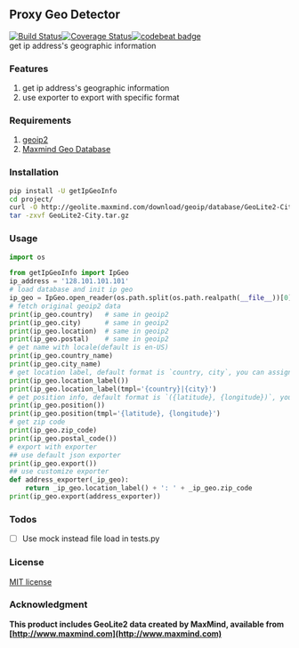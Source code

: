 ## Proxy Geo Detector 
[![Build Status](https://travis-ci.org/ezirmusitua/proxy-geo-detector.svg?branch=master)](https://travis-ci.org/ezirmusitua/proxy-geo-detector)[![Coverage Status](https://coveralls.io/repos/github/ezirmusitua/ipgeo/badge.svg?branch=master)](https://coveralls.io/github/ezirmusitua/ipgeo?branch=master)[![codebeat badge](https://codebeat.co/badges/67f9663f-af34-4615-9c9b-b52411200c76)](https://codebeat.co/projects/github-com-ezirmusitua-ipgeo-master)  
get ip address's geographic information  
### Features  
1. get ip address's geographic information  
2. use exporter to export with specific format  

### Requirements  
1. [geoip2](https://github.com/maxmind/GeoIP2-python)    
2. [Maxmind Geo Database](http://dev.maxmind.com/geoip/geoip2/geolite2/)    

### Installation  
```bash    
pip install -U getIpGeoInfo  
cd project/
curl -O http://geolite.maxmind.com/download/geoip/database/GeoLite2-City.tar.gz  
tar -zxvf GeoLite2-City.tar.gz
```  

### Usage  
```python  
import os  

from getIpGeoInfo import IpGeo  
ip_address = '128.101.101.101'
# load database and init ip geo  
ip_geo = IpGeo.open_reader(os.path.split(os.path.realpath(__file__))[0] + '/GeoLite2-City.mmdb')(ip_address)  
# fetch original geoip2 data  
print(ip_geo.country)   # same in geoip2
print(ip_geo.city)      # same in geoip2
print(ip_geo.location)  # same in geoip2
print(ip_geo.postal)    # same in geoip2  
# get name with locale(default is en-US)  
print(ip_geo.country_name)  
print(ip_geo.city_name)  
# get location label, default format is `country, city`, you can assign template like `{country}|{city}`  
print(ip_geo.location_label())
print(ip_geo.location_label(tmpl='{country}|{city}')  
# get position info, default format is `({latitude}, {longitude})`, you can assign template like `{latitude}, {longitude}`  
print(ip_geo.position())
print(ip_geo.position(tmpl='{latitude}, {longitude}')  
# get zip code  
print(ip_geo.zip_code)
print(ip_geo.postal_code())  
# export with exporter  
## use default json exporter  
print(ip_geo.export())  
## use customize exporter  
def address_exporter(_ip_geo):
    return _ip_geo.location_label() + ': ' + _ip_geo.zip_code
print(ip_geo.export(address_exporter))
```  

### Todos 
 - [ ] Use mock instead file load in tests.py

### License  
[MIT license](https://opensource.org/licenses/MIT)  
### Acknowledgment  
**This product includes GeoLite2 data created by MaxMind, available from [http://www.maxmind.com](http://www.maxmind.com)**    

